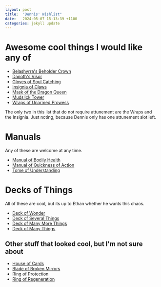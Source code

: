 ```yaml
---
layout: post
title:  "Dennis' Wishlist"
date:   2024-05-07 15:13:39 +1100
categories: jekyll update
---
```


# Awesome cool things I would like any of

* [Belashyrra's Beholder Crown]({{site.baseurl}}/BelashyrrasBeholderCrown.html)
* [Danoth's Visor]({{site.baseurl}}/DanothsVisor.html)
* [Gloves of Soul Catching]({{site.baseurl}}/GlovesOfSoulCatching.html)
* [Insignia of Claws]({{site.baseurl}}/InsigniaOfClaws.html)
* [Mask of the Dragon Queen]({{site.baseurl}}/MaskOfTheDragonQueen.html)
* [Mudslick Tower]({{site.baseurl}}/MudslickTower.html)
* [Wraps of Unarmed Prowess]({{site.baseurl}}/WrapsOfUnarmedProwess.html)

The only two in this list that do not require attunement are the Wraps and the Insignia. Just noting, because Dennis only has one attunement slot left.

# Manuals

Any of these are welcome at any time.

* [Manual of Bodily Health]({{site.baseurl}}/ManualOfBodilyHealth.html)
* [Manual of Quickness of Action]({{site.baseurl}}/ManualOfQuicknessOfAction.html)
* [Tome of Understanding]({{site.baseurl}}/TomeOfUnderstanding.html)

# Decks of Things

All of these are cool, but its up to Ethan whether he wants this chaos.  

* [Deck of Wonder]({{site.baseurl}}/DeckOfWonder.html)
* [Deck of Several Things]({{site.baseurl}}/DeckOfSeveralThings.html)
* [Deck of Many More Things]({{site.baseurl}}/DeckOfManyMoreThings.html)
* [Deck of Many Things]({{site.baseurl}}/DeckOfManyThings.html)

## Other stuff that looked cool, but I'm not sure about

* [House of Cards]({{site.baseurl}}/HouseOfCards.html)
* [Blade of Broken Mirrors]({{site.baseurl}}/BladeOfBrokenMirrors.html)
* [Ring of Protection]({{site.baseurl}}/RingOfProtection.html)
* [Ring of Regeneration]({{site.baseurl}}/RingOfRegeneration.html)